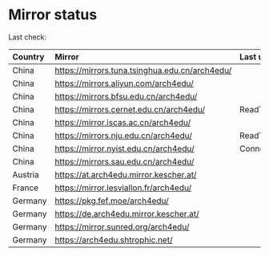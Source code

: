<script src="./time.js"></script>
# Mirror status
Last check: <script type="text/javascript">localize(1749002618.2865143);</script>

|Country|Mirror|Last update|
|:------|:-----|:----------|
|China|https://mirrors.tuna.tsinghua.edu.cn/arch4edu/|<script type="text/javascript">localize(1748976495);</script>|
|China|https://mirrors.aliyun.com/arch4edu/|<script type="text/javascript">localize(1748760430);</script>|
|China|https://mirrors.bfsu.edu.cn/arch4edu/|<script type="text/javascript">localize(1748968881);</script>|
|China|https://mirrors.cernet.edu.cn/arch4edu/|ReadTimeout|
|China|https://mirror.iscas.ac.cn/arch4edu/|<script type="text/javascript">localize(1748976495);</script>|
|China|https://mirrors.nju.edu.cn/arch4edu/|ReadTimeout|
|China|https://mirror.nyist.edu.cn/arch4edu/|ConnectionError|
|China|https://mirrors.sau.edu.cn/arch4edu/|<script type="text/javascript">localize(1731653531);</script>|
|Austria|https://at.arch4edu.mirror.kescher.at/|<script type="text/javascript">localize(1748976495);</script>|
|France|https://mirror.lesviallon.fr/arch4edu/|<script type="text/javascript">localize(1748976495);</script>|
|Germany|https://pkg.fef.moe/arch4edu/|<script type="text/javascript">localize(1748976495);</script>|
|Germany|https://de.arch4edu.mirror.kescher.at/|<script type="text/javascript">localize(1748976495);</script>|
|Germany|https://mirror.sunred.org/arch4edu/|<script type="text/javascript">localize(1748976495);</script>|
|Germany|https://arch4edu.shtrophic.net/|<script type="text/javascript">localize(1748976495);</script>|

<script src="./tablefilter/tablefilter.js"></script>
<script src="./table.js"></script>